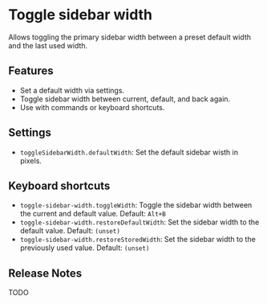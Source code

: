 # Toggle sidebar width

Allows toggling the primary sidebar width between a preset default width and the last used width.

## Features
- Set a default width via settings.
- Toggle sidebar width between current, default, and back again.
- Use with commands or keyboard shortcuts.

## Settings
- `toggleSidebarWidth.defaultWidth`: Set the default sidebar wisth in pixels.

## Keyboard shortcuts
- `toggle-sidebar-width.toggleWidth`: Toggle the sidebar width between the current and default value. Default: `Alt+B`
- `toggle-sidebar-width.restoreDefaultWidth`: Set the sidebar width to the default value. Default: `(unset)`
- `toggle-sidebar-width.restoreStoredWidth`: Set the sidebar width to the previously used value. Default: `(unset)`

## Release Notes
TODO